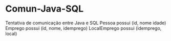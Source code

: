 # Comun-Java-SQL
Tentativa de comunicação entre Java e SQL Pessoa possui (id, nome idade) Emprego possui (id, nome, idemprego) LocalEmprego possui (idemprego, local)
